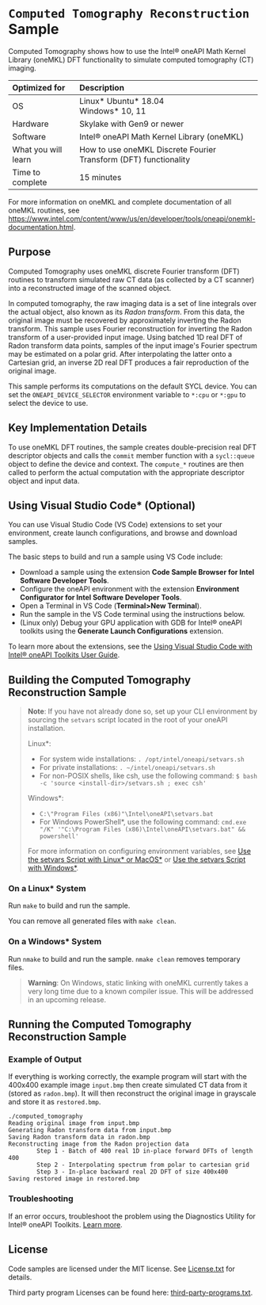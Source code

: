 # `Computed Tomography Reconstruction` Sample

Computed Tomography shows how to use the Intel® oneAPI Math Kernel Library (oneMKL) DFT functionality to simulate computed tomography (CT) imaging.

| Optimized for       | Description
|:---                 |:---
| OS                  | Linux* Ubuntu* 18.04 <br> Windows* 10, 11
| Hardware            | Skylake with Gen9 or newer
| Software            | Intel® oneAPI Math Kernel Library (oneMKL)
| What you will learn | How to use oneMKL Discrete Fourier Transform (DFT) functionality
| Time to complete    | 15 minutes

For more information on oneMKL and complete documentation of all oneMKL routines, see https://www.intel.com/content/www/us/en/developer/tools/oneapi/onemkl-documentation.html.

## Purpose

Computed Tomography uses oneMKL discrete Fourier transform (DFT) routines to transform simulated raw CT data (as collected by a CT scanner) into a reconstructed image of the scanned object.

In computed tomography, the raw imaging data is a set of line integrals over the actual object, also known as its _Radon transform_. From this data, the original image must be recovered by approximately inverting the Radon transform. This sample uses Fourier reconstruction for inverting the Radon transform of a user-provided input image. Using batched 1D real DFT of Radon transform data points, samples of the input image's Fourier spectrum may be estimated on a polar grid. After interpolating the latter onto a Cartesian grid, an inverse 2D real DFT produces a fair reproduction of the original image.

This sample performs its computations on the default SYCL device. You can set the `ONEAPI_DEVICE_SELECTOR` environment variable to `*:cpu` or `*:gpu` to select the device to use.

## Key Implementation Details

To use oneMKL DFT routines, the sample creates double-precision real DFT descriptor objects and calls the `commit` member function with a `sycl::queue` object to define the device and context. The `compute_*` routines are then called to perform the actual computation with the appropriate descriptor object and input data.

## Using Visual Studio Code* (Optional)
You can use Visual Studio Code (VS Code) extensions to set your environment, create launch configurations,
and browse and download samples.

The basic steps to build and run a sample using VS Code include:
 - Download a sample using the extension **Code Sample Browser for Intel Software Developer Tools**.
 - Configure the oneAPI environment with the extension **Environment Configurator for Intel Software Developer Tools**.
 - Open a Terminal in VS Code (**Terminal>New Terminal**).
 - Run the sample in the VS Code terminal using the instructions below.
 - (Linux only) Debug your GPU application with GDB for Intel® oneAPI toolkits using the **Generate Launch Configurations** extension.

To learn more about the extensions, see the
[Using Visual Studio Code with Intel® oneAPI Toolkits User Guide](https://www.intel.com/content/www/us/en/develop/documentation/using-vs-code-with-intel-oneapi/top.html).


## Building the Computed Tomography Reconstruction Sample
> **Note**: If you have not already done so, set up your CLI
> environment by sourcing  the `setvars` script located in
> the root of your oneAPI installation.
>
> Linux*:
> - For system wide installations: `. /opt/intel/oneapi/setvars.sh`
> - For private installations: `. ~/intel/oneapi/setvars.sh`
> - For non-POSIX shells, like csh, use the following command: `$ bash -c 'source <install-dir>/setvars.sh ; exec csh'`
>
> Windows*:
> - `C:\"Program Files (x86)"\Intel\oneAPI\setvars.bat`
> - For Windows PowerShell*, use the following command: `cmd.exe "/K" '"C:\Program Files (x86)\Intel\oneAPI\setvars.bat" && powershell'`
>
> For more information on configuring environment variables, see [Use the setvars Script with Linux* or MacOS*](https://www.intel.com/content/www/us/en/develop/documentation/oneapi-programming-guide/top/oneapi-development-environment-setup/use-the-setvars-script-with-linux-or-macos.html) or [Use the setvars Script with Windows*](https://www.intel.com/content/www/us/en/develop/documentation/oneapi-programming-guide/top/oneapi-development-environment-setup/use-the-setvars-script-with-windows.html).

### On a Linux* System
Run `make` to build and run the sample.

You can remove all generated files with `make clean`.

### On a Windows* System
Run `nmake` to build and run the sample. `nmake clean` removes temporary files.

> **Warning**: On Windows, static linking with oneMKL currently takes a very long time due to a known compiler issue. This will be addressed in an upcoming release.

## Running the Computed Tomography Reconstruction Sample

### Example of Output
If everything is working correctly, the example program will start with the 400x400 example image `input.bmp` then create simulated CT data from it (stored as `radon.bmp`). It will then reconstruct the original image in grayscale and store it as `restored.bmp`.

```
./computed_tomography
Reading original image from input.bmp
Generating Radon transform data from input.bmp
Saving Radon transform data in radon.bmp
Reconstructing image from the Radon projection data
        Step 1 - Batch of 400 real 1D in-place forward DFTs of length 400
        Step 2 - Interpolating spectrum from polar to cartesian grid
        Step 3 - In-place backward real 2D DFT of size 400x400
Saving restored image in restored.bmp
```

### Troubleshooting
If an error occurs, troubleshoot the problem using the Diagnostics Utility for Intel® oneAPI Toolkits.
[Learn more](https://www.intel.com/content/www/us/en/docs/oneapi/user-guide-diagnostic-utility/current/overview.html).

## License

Code samples are licensed under the MIT license. See
[License.txt](License.txt) for details.

Third party program Licenses can be found here: [third-party-programs.txt](third-party-programs.txt).
